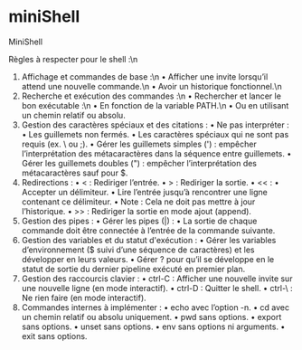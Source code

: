 # miniShell
MiniShell

Règles à respecter pour le shell :\n
1. Affichage et commandes de base :\n
  • Afficher une invite lorsqu’il attend une nouvelle commande.\n
  • Avoir un historique fonctionnel.\n
2. Recherche et exécution des commandes :\n
  • Rechercher et lancer le bon exécutable :\n
    • En fonction de la variable PATH.\n
    • Ou en utilisant un chemin relatif ou absolu.
3. Gestion des caractères spéciaux et des citations :
  • Ne pas interpréter :
    • Les guillemets non fermés.
    • Les caractères spéciaux qui ne sont pas requis (ex. \ ou ;).
  • Gérer les guillemets simples (') : empêcher l’interprétation des métacaractères dans la séquence entre guillemets.
  • Gérer les guillemets doubles (") : empêcher l’interprétation des métacaractères sauf pour $.
5. Redirections :
  • < : Rediriger l’entrée.
  • > : Rediriger la sortie.
  • << :
    • Accepter un délimiteur.
    • Lire l’entrée jusqu’à rencontrer une ligne contenant ce délimiteur.
    • Note : Cela ne doit pas mettre à jour l’historique.
  • >> : Rediriger la sortie en mode ajout (append).
5. Gestion des pipes :
  • Gérer les pipes (|) :
    • La sortie de chaque commande doit être connectée à l’entrée de la commande suivante.
6. Gestion des variables et du statut d'exécution :
  • Gérer les variables d’environnement ($ suivi d’une séquence de caractères) et les développer en leurs valeurs.
  • Gérer ? pour qu’il se développe en le statut de sortie du dernier pipeline exécuté en premier plan.
7. Gestion des raccourcis clavier :
  • ctrl-C : Afficher une nouvelle invite sur une nouvelle ligne (en mode interactif).
  • ctrl-D : Quitter le shell.
  • ctrl-\ : Ne rien faire (en mode interactif).
8. Commandes internes à implémenter :
  • echo avec l’option -n.
  • cd avec un chemin relatif ou absolu uniquement.
  • pwd sans options.
  • export sans options.
  • unset sans options.
  • env sans options ni arguments.
  • exit sans options.
